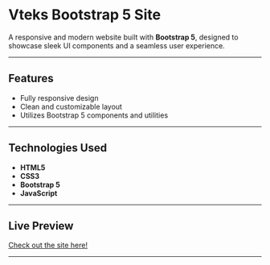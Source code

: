 # **Vteks Bootstrap 5 Site**  
A responsive and modern website built with **Bootstrap 5**, designed to showcase sleek UI components and a seamless user experience.  

---

## **Features**  
- Fully responsive design  
- Clean and customizable layout  
- Utilizes Bootstrap 5 components and utilities  

---

## **Technologies Used**  
- **HTML5**  
- **CSS3**  
- **Bootstrap 5**  
- **JavaScript**  

---

## **Live Preview**  
[Check out the site here!](https://vteks-preview.vercel.app/) 

---
